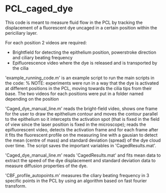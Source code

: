 # PCL_caged_dye

This code is meant to measure fluid flow in the PCL by tracking the displacement of a fluorescent dye uncaged in a certain position within the periciliary layer.

For each position 2 videos are required:
- Brightfield for detecting the epithelium position, powerstroke direction and ciliary beating frequency
- Epifluorescence video where the dye is released and is transported by the cilia

'example_running_code.m' is an example script to run the main scripts in the code:
% NOTE: experiments were run in a way that the dye is activated at different positions in the PCL, moving towards the cilia tips from their base. The two videos for each positions were put in a folder named depending on the position

'Caged_dye_manual_line.m' reads the bright-field video, shows one frame for the user to draw the epithelium contour and moves the contour parallel to the epithelium so it intercepts the activation spot (that is fixed in the field of view since the laser position is fixed in the microscope); reads the epifluorescent video, detects the activation frame and for each frame after it fits the fluorescent profile on the measuring line with a gausian to detect the mean (centre of mass) and standard deviation (spread) of the dye cloud over time. The script saves the important variables in 'CagedResults.mat'.

'Caged_dye_manual_line.m' reads 'CagedResults.mat' and fits mean data to extract the speed of the dye displacement and standard deviation data to measure diffusion properties of the dye.

'CBF_profile_autopoints.m' measures the cliary beating frequency in 3 specific points in the PCL by using an algorithm based on fast fourier transform.
